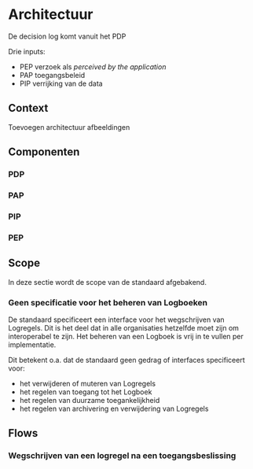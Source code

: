 # Architectuur

De decision log komt vanuit het PDP

Drie inputs:
- PEP verzoek als _perceived by the application_
- PAP toegangsbeleid
- PIP verrijking van de data

## Context

Toevoegen architectuur afbeeldingen

## Componenten

### PDP

### PAP

### PIP

### PEP

## Scope

In deze sectie wordt de scope van de standaard afgebakend.

### Geen specificatie voor het beheren van Logboeken
De standaard specificeert een interface voor het wegschrijven van Logregels. Dit is het deel dat in alle organisaties hetzelfde moet zijn om interoperabel te zijn. Het beheren van een Logboek is vrij in te vullen per implementatie.

Dit betekent o.a. dat de standaard geen gedrag of interfaces specificeert voor:

- het verwijderen of muteren van Logregels
- het regelen van toegang tot het Logboek
- het regelen van duurzame toegankelijkheid
- het regelen van archivering en verwijdering van Logregels

## Flows

### Wegschrijven van een logregel na een toegangsbeslissing